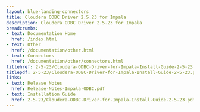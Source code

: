 ```yaml
---
layout: blue-landing-connectors
title: Cloudera ODBC Driver 2.5.23 for Impala
description: Cloudera ODBC Driver 2.5.23 for Impala
breadcrumbs:
- text: Documentation Home
  href: /index.html
- text: Other
  href: /documentation/other.html
- text: Connectors
  href: /documentation/other/connectors.html
titlehref: 2-5-23/Cloudera-ODBC-Driver-for-Impala-Install-Guide-2-5-23.pdf
titlepdf: 2-5-23/Cloudera-ODBC-Driver-for-Impala-Install-Guide-2-5-23.pdf
links:
- text: Release Notes
  href: Release-Notes-Impala-ODBC.pdf
- text: Installation Guide
  href: 2-5-23/Cloudera-ODBC-Driver-for-Impala-Install-Guide-2-5-23.pdf
---
```

